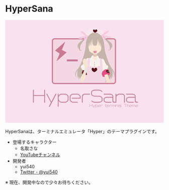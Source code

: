 # HyperSana

![logo](./res/logo.png)

HyperSanaは、ターミナルエミュレータ「Hyper」のテーマプラグインです。

- 登場するキャラクター
  - 名取さな
  - [YouTubeチャンネル](https://www.youtube.com/channel/UCIdEIHpS0TdkqRkHL5OkLtA)
- 開発者
  - yui540
  - [Twitter - @yui540](https://twitter.com/yui540)

※ 現在、開発中なので少々お待ちください。